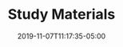 ---
title: "Study Materials"
date: 2019-11-07T11:17:35-05:00
draft: false
content: ""
menu: 
    main:
        name: "Study Materials"
---